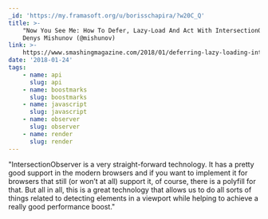 ```yaml
---
_id: 'https://my.framasoft.org/u/borisschapira/?w20C_Q'
title: >-
    "Now You See Me: How To Defer, Lazy-Load And Act With IntersectionObserver",
    Denys Mishunov (@mishunov)
link: >-
    https://www.smashingmagazine.com/2018/01/deferring-lazy-loading-intersection-observer-api/
date: '2018-01-24'
tags:
    - name: api
      slug: api
    - name: boostmarks
      slug: boostmarks
    - name: javascript
      slug: javascript
    - name: observer
      slug: observer
    - name: render
      slug: render
---
```


<div class="markdown"><p>&quot;IntersectionObserver is a very straight-forward technology. It has a pretty good support in the modern browsers and if you want to implement it for browsers that still (or won’t at all) support it, of course, there is a polyfill for that. But all in all, this is a great technology that allows us to do all sorts of things related to detecting elements in a viewport while helping to achieve a really good performance boost.&quot;
</p></div>
